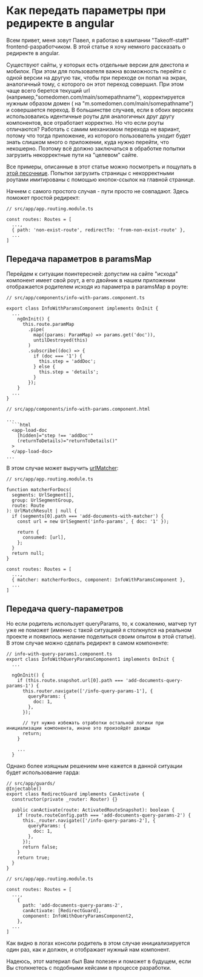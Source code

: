 # Как передать параметры при редиректе в angular #

Всем привет, меня зовут Павел, я работаю в кампании "Takeoff-staff" frontend-разработчиком. В этой статье я хочу немного рассказать о редиректе в angular.

Существуют сайты, у которых есть отдельные версии для декстопа и мобилок. При этом для пользователя важна возможность перейти с одной версии на другую так, чтобы при переходе он попал на экран, аналогичный тому, с которого он этот переход совершил. При этом чаще всего берется текущий url (например,"somedomen.com/main/somepathname"), корректируется нужным образом домен ( на "m.somedomen.com/main/somepathname") и совершается переход. В большинстве случаев, если в обоих версиях использовались идентичные роуты для аналогичных друг другу компонентов, все отработает корректно. Но что если роуты отличаются? Работать с самим механизмом перехода не вариант, потому что тогда приложение, из которого пользователь уходит будет знать слишком много о приложении, куда нужно перейти, что некошерно. Поэтому всё должно заключаться в обработке попытки загрузить некорректные пути на "целевом" сайте.

Все примеры, описанные в этот статье можно посмотреть и пощупать в [этой песочнице](https://stackblitz.com/edit/angular-ivy-kuzpjr). Попытки загрузить страницы с некорректными роутами имитированы с помощью кнопок-ссылок на главной странице.

Начнем c самого простого случая - пути просто не совпадают. Здесь поможет простой редирект:

    // src/app/app.routing.module.ts

    const routes: Routes = [
      ...,
      { path: 'non-exist-route', redirectTo: 'from-non-exist-route' },
      ...
    ]

## Передача параметров в paramsMap ##

Перейдем к ситуации поинтересней: допустим на сайте "исхода" компонент имеет свой роут, а его двойник в нашем приложении отображается родителем исходя из параметра в paramsMap в роуте:

    // src/app/components/info-with-params.component.ts

    export class InfoWithParamsComponent implements OnInit {
      ...
        ngOnInit() {
          this.route.paramMap
            .pipe(
              map((params: ParamMap) => params.get('doc')),
              untilDestroyed(this)
            )
            .subscribe((doc) => {
              if (doc === '1') {
                this.step = 'addDoc';
              } else {
                this.step = 'details';
              }
            });
        }
      ...
    }

    // src/app/components/info-with-params.component.html

    ...
      ```html
      <app-load-doc
        [hidden]="step !== 'addDoc'"
        (returnToDetails)="returnToDetails()"
      >
      </app-load-doc>
    ...

В этом случае может выручить [urlMatcher](https://angular.io/api/router/UrlMatcher):

    // src/app/app.routing.module.ts

    function matcherForDocs(
      segments: UrlSegment[],
      group: UrlSegmentGroup,
      route: Route
    ): UrlMatchResult | null {
      if (segments[0].path === 'add-documents-with-matcher') {
        const url = new UrlSegment('info-params', { doc: '1' });

        return {
          consumed: [url],
        };
      }
      return null;
    }

    const routes: Routes = [
      ...,
      { matcher: matcherForDocs, component: InfoWithParamsComponent },
      ...
    ]

## Передача query-параметров ##

Но если родитель использует queryParams, то, к сожалению, матчер тут уже не поможет (именно с такой ситуацией я столкнулся на реальном проекте и появилось желание поделиться своим опытом в этой статье). В этом случае можно сделать редирект в самом компоненте:

    // info-with-query-params1.component.ts
    export class InfoWithQueryParamsComponent1 implements OnInit {
      ...

      ngOnInit() {
        if (this.route.snapshot.url[0].path === 'add-documents-query-params-1') {
          this.router.navigate(['/info-query-params-1'], {
            queryParams: {
              doc: 1,
            },
          });

          // тут нужно избежать отработки остальной логики при инициализации компонента, иначе это произойдёт дважды
          return;
        }

        ...
      }

Однако более изящным решением мне кажется в данной ситуации будет использование гарда:

    // src/app/guards/
    @Injectable()
    export class RedirectGuard implements CanActivate {
      constructor(private _router: Router) {}

      public canActivate(route: ActivatedRouteSnapshot): boolean {
        if (route.routeConfig.path === 'add-documents-query-params-2') {
          this._router.navigate(['/info-query-params-2'], {
            queryParams: {
              doc: 1,
            },
          });
          return false;
        }
        return true;
      }
    }
    
    // src/app/app.routing.module.ts

    const routes: Routes = [
      ...,
        {
          path: 'add-documents-query-params-2',
          canActivate: [RedirectGuard],
          component: InfoWithQueryParamsComponent2,
        },
      ...
    ]

Как видно в логах консоли родитель в этом случае инициализируется один раз, как и должен, и отображает нужный нам компонент.

Надеюсь, этот материал был Вам полезен и поможет в будущем, если Вы столкнетесь с подобными кейсами в процессе разработки.

